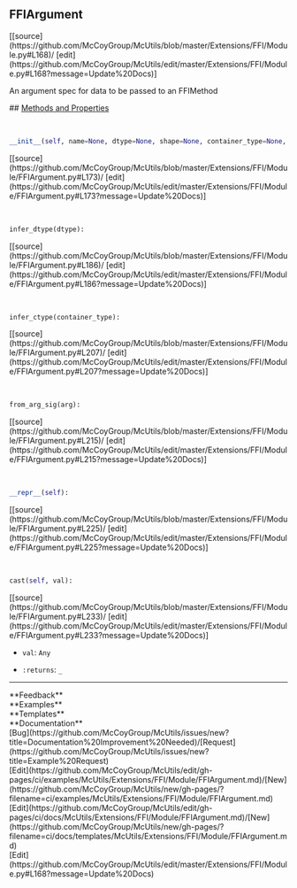 ## <a id="McUtils.Extensions.FFI.Module.FFIArgument">FFIArgument</a> 

<div class="docs-source-link" markdown="1">
[[source](https://github.com/McCoyGroup/McUtils/blob/master/Extensions/FFI/Module.py#L168)/
[edit](https://github.com/McCoyGroup/McUtils/edit/master/Extensions/FFI/Module.py#L168?message=Update%20Docs)]
</div>

An argument spec for data to be passed to an FFIMethod







<div class="collapsible-section">
 <div class="collapsible-section collapsible-section-header" markdown="1">
## <a class="collapse-link" data-toggle="collapse" href="#methods" markdown="1"> Methods and Properties</a> <a class="float-right" data-toggle="collapse" href="#methods"><i class="fa fa-chevron-down"></i></a>
 </div>
 <div class="collapsible-section collapsible-section-body collapse show" id="methods" markdown="1">
 
<a id="McUtils.Extensions.FFI.Module.FFIArgument.__init__" class="docs-object-method">&nbsp;</a> 
```python
__init__(self, name=None, dtype=None, shape=None, container_type=None, value=None): 
```
<div class="docs-source-link" markdown="1">
[[source](https://github.com/McCoyGroup/McUtils/blob/master/Extensions/FFI/Module/FFIArgument.py#L173)/
[edit](https://github.com/McCoyGroup/McUtils/edit/master/Extensions/FFI/Module/FFIArgument.py#L173?message=Update%20Docs)]
</div>


<a id="McUtils.Extensions.FFI.Module.FFIArgument.infer_dtype" class="docs-object-method">&nbsp;</a> 
```python
infer_dtype(dtype): 
```
<div class="docs-source-link" markdown="1">
[[source](https://github.com/McCoyGroup/McUtils/blob/master/Extensions/FFI/Module/FFIArgument.py#L186)/
[edit](https://github.com/McCoyGroup/McUtils/edit/master/Extensions/FFI/Module/FFIArgument.py#L186?message=Update%20Docs)]
</div>


<a id="McUtils.Extensions.FFI.Module.FFIArgument.infer_ctype" class="docs-object-method">&nbsp;</a> 
```python
infer_ctype(container_type): 
```
<div class="docs-source-link" markdown="1">
[[source](https://github.com/McCoyGroup/McUtils/blob/master/Extensions/FFI/Module/FFIArgument.py#L207)/
[edit](https://github.com/McCoyGroup/McUtils/edit/master/Extensions/FFI/Module/FFIArgument.py#L207?message=Update%20Docs)]
</div>


<a id="McUtils.Extensions.FFI.Module.FFIArgument.from_arg_sig" class="docs-object-method">&nbsp;</a> 
```python
from_arg_sig(arg): 
```
<div class="docs-source-link" markdown="1">
[[source](https://github.com/McCoyGroup/McUtils/blob/master/Extensions/FFI/Module/FFIArgument.py#L215)/
[edit](https://github.com/McCoyGroup/McUtils/edit/master/Extensions/FFI/Module/FFIArgument.py#L215?message=Update%20Docs)]
</div>


<a id="McUtils.Extensions.FFI.Module.FFIArgument.__repr__" class="docs-object-method">&nbsp;</a> 
```python
__repr__(self): 
```
<div class="docs-source-link" markdown="1">
[[source](https://github.com/McCoyGroup/McUtils/blob/master/Extensions/FFI/Module/FFIArgument.py#L225)/
[edit](https://github.com/McCoyGroup/McUtils/edit/master/Extensions/FFI/Module/FFIArgument.py#L225?message=Update%20Docs)]
</div>


<a id="McUtils.Extensions.FFI.Module.FFIArgument.cast" class="docs-object-method">&nbsp;</a> 
```python
cast(self, val): 
```
<div class="docs-source-link" markdown="1">
[[source](https://github.com/McCoyGroup/McUtils/blob/master/Extensions/FFI/Module/FFIArgument.py#L233)/
[edit](https://github.com/McCoyGroup/McUtils/edit/master/Extensions/FFI/Module/FFIArgument.py#L233?message=Update%20Docs)]
</div>

  - `val`: `Any`
    > 
  - `:returns`: `_`
    >
 </div>
</div>












---


<div markdown="1" class="text-secondary">
<div class="container">
  <div class="row">
   <div class="col" markdown="1">
**Feedback**   
</div>
   <div class="col" markdown="1">
**Examples**   
</div>
   <div class="col" markdown="1">
**Templates**   
</div>
   <div class="col" markdown="1">
**Documentation**   
</div>
   <div class="col" markdown="1">
   
</div>
   <div class="col" markdown="1">
   
</div>
   <div class="col" markdown="1">
   
</div>
</div>
  <div class="row">
   <div class="col" markdown="1">
[Bug](https://github.com/McCoyGroup/McUtils/issues/new?title=Documentation%20Improvement%20Needed)/[Request](https://github.com/McCoyGroup/McUtils/issues/new?title=Example%20Request)   
</div>
   <div class="col" markdown="1">
[Edit](https://github.com/McCoyGroup/McUtils/edit/gh-pages/ci/examples/McUtils/Extensions/FFI/Module/FFIArgument.md)/[New](https://github.com/McCoyGroup/McUtils/new/gh-pages/?filename=ci/examples/McUtils/Extensions/FFI/Module/FFIArgument.md)   
</div>
   <div class="col" markdown="1">
[Edit](https://github.com/McCoyGroup/McUtils/edit/gh-pages/ci/docs/McUtils/Extensions/FFI/Module/FFIArgument.md)/[New](https://github.com/McCoyGroup/McUtils/new/gh-pages/?filename=ci/docs/templates/McUtils/Extensions/FFI/Module/FFIArgument.md)   
</div>
   <div class="col" markdown="1">
[Edit](https://github.com/McCoyGroup/McUtils/edit/master/Extensions/FFI/Module.py#L168?message=Update%20Docs)   
</div>
   <div class="col" markdown="1">
   
</div>
   <div class="col" markdown="1">
   
</div>
   <div class="col" markdown="1">
   
</div>
</div>
</div>
</div>